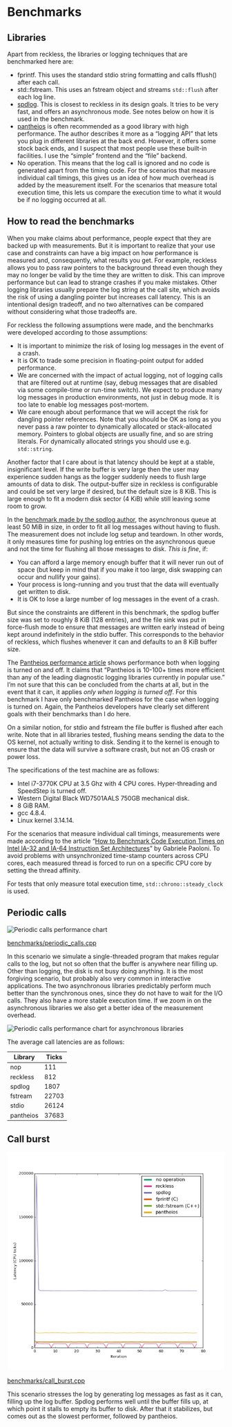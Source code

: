 Benchmarks
==========


Libraries
---------
Apart from reckless, the libraries or logging techniques that are benchmarked
here are:
* fprintf. This uses the standard stdio string formatting and calls fflush()
  after each call.
* std::fstream. This uses an fstream object and streams `std::flush` after each
  log line.
* [spdlog](https://github.com/gabime/spdlog/). This is closest to reckless in
  its design goals. It tries to be very fast, and offers an asynchronous mode.
  See notes below on how it is used in the benchmark.
* [pantheios](http://www.pantheios.org/) is often recommended as a good
  library with high performance. The author describes it more as a
  “logging API” that lets you plug in different libraries at the back
  end. However, it offers some stock back ends, and I suspect that most people
  use these built-in facilities. I use the “simple” frontend and the “file”
  backend.
* No operation. This means that the log call is ignored and no code is
  generated apart from the timing code. For the scenarios that measure
  individual call timings, this gives us an idea of how much overhead is added
  by the measurement itself. For the scenarios that measure total execution
  time, this lets us compare the execution time to what it would be if no
  logging occurred at all.
  
How to read the benchmarks
--------------------------
When you make claims about performance, people expect that they are backed up
with measurements. But it is important to realize that your use case and
constraints can have a big impact on how performance is measured and,
consequently, what results you get. For example, reckless allows you to pass raw
pointers to the background thread even though they may no longer be valid by
the time they are written to disk. This can improve performance but can lead
to strange crashes if you make mistakes. Other logging libraries usually
prepare the log string at the call site, which avoids the risk of using a
dangling pointer but increases call latency. This is an intentional design
tradeoff, and no two alternatives can be compared without considering what
those tradeoffs are.

For reckless the following assumptions were made, and the benchmarks were
developed according to those assumptions:
* It is important to minimize the risk of losing log messages in the event of
  a crash.
* It is OK to trade some precision in floating-point output for added
  performance.
* We are concerned with the impact of actual logging, not of logging calls
  that are filtered out at runtime (say, debug messages that are disabled via
  some compile-time or run-time switch). We expect to produce many log
  messages in production environments, not just in debug mode. It is too late
  to enable log messages post-mortem.
* We care enough about performance that we will accept the risk for
  dangling pointer references. Note that you should be OK as long as you never
  pass a raw pointer to dynamically allocated or stack-allocated memory.
  Pointers to global objects are usually fine, and so are string literals. For
  dynamically allocated strings you should use e.g. `std::string`.

Another factor that I care about is that latency should be kept at a stable,
insignificant level. If the write buffer is very large then the user may
experience sudden hangs as the logger suddenly needs to flush large amounts of
data to disk. The output-buffer size in reckless is configurable and could be
set very large if desired, but the default size is 8 KiB. This is large enough
to fit a modern disk sector (4 KiB) while still leaving some room to grow.
  
In the [benchmark made by the spdlog
author](https://github.com/gabime/spdlog/blob/06e0b0387a27a6e77005adac87f235e744caeb87/bench/spdlog-async.cpp),
the asynchronous queue at least 50 MiB in size, in order to fit all log
messages without having to flush. The measurement does not include log setup
and teardown.  In other words, it only measures time for pushing log entries
on the asynchronous queue and not the time for flushing all those messages to
disk. *This is fine*, if:

* You can afford a large memory enough buffer that it will never run out of
  space (but keep in mind that if you make it too large, disk swapping can
  occur and nullify your gains).
* Your process is long-running and you trust that the data will eventually get
  written to disk.
* It is OK to lose a large number of log messages in the event of a crash.

But since the constraints are different in this benchmark, the spdlog buffer
size was set to roughly 8 KiB (128 entries), and the file sink was put in
force-flush mode to ensure that messages are written early instead of being
kept around indefinitely in the stdio buffer.  This corresponds to the
behavior of reckless, which flushes whenever it can and defaults to an 8 KiB
buffer size.

The [Pantheios performance article](http://www.pantheios.org/performance.html)
shows performance both when logging is turned on and off. It claims that
“Pantheios is 10-100+ times more efficient than any of the leading diagnostic
logging libraries currently in popular use.” I’m not sure that this can be
concluded from the charts at all, but in the event that it can, it applies
*only when logging is turned off*. For this benchmark I have only benchmarked
Pantheios for the case when logging is turned *on*. Again, the Pantheios
developers have clearly set different goals with their benchmarks than I do
here.

On a similar notion, for stdio and fstream the file buffer is flushed after
each write. Note that in all libraries tested, flushing means sending the data
to the OS kernel, not actually writing to disk. Sending it to the kernel is
enough to ensure that the data will survive a software crash, but not an OS
crash or power loss.

The specifications of the test machine are as follows:
* Intel i7-3770K CPU at 3.5 Ghz with 4 CPU cores. Hyper-threading and
  SpeedStep is turned off.
* Western Digital Black WD7501AALS 750GB mechanical disk.
* 8 GiB RAM.
* gcc 4.8.4.
* Linux kernel 3.14.14.

For the scenarios that measure individual call timings, measurements were made
according to the article “[How to Benchmark Code Execution Times on Intel IA-32
and IA-64 Instruction Set
Architectures](http://www.intel.com/content/www/us/en/intelligent-systems/embedded-systems-training/ia-32-ia-64-benchmark-code-execution-paper.html)”
by Gabriele Paoloni. To avoid problems with unsynchronized time-stamp counters
across CPU cores, each measured thread is forced to run on a specific CPU core
by setting the thread affinity.

For tests that only measure total execution time, `std::chrono::steady_clock`
is used.
  
Periodic calls
--------------
![Periodic calls performance
chart](images/performance_periodic_calls_all.png)

[benchmarks/periodic_calls.cpp](../benchmarks/periodic_calls.cpp)

In this scenario we simulate a single-threaded program that makes regular
calls to the log, but not so often that the buffer is anywhere near filling
up. Other than logging, the disk is not busy doing anything. It is the most
forgiving scenario, but probably also very common in interactive applications.
The two asynchronous libraries predictably perform much better than the
synchronous ones, since they do not have to wait for the I/O calls. They also
have a more stable execution time. If we zoom in on the asynchronous
libraries we also get a better idea of the measurement overhead.

![Periodic calls performance chart for asynchronous
libraries](images/performance_periodic_calls_asynchronous.png)

The average call latencies are as follows:

Library   | Ticks
----------|------
nop       | 111
reckless  | 812
spdlog    | 1807
fstream   | 22703
stdio     | 26124
pantheios | 37683

Call burst
----------
![Call burst performance chart](images/performance_call_burst_1.png)

[benchmarks/call_burst.cpp](../benchmarks/call_burst.cpp)

This scenario stresses the log by generating log messages as fast as it can,
filling up the log buffer. Spdlog performs well until the buffer fills up, at
which point it stalls to empty its buffer to disk. After that it stabilizes,
but comes out as the slowest performer, followed by pantheios.

